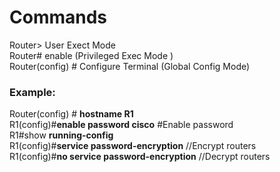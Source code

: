 # Commands
Router> User Exect Mode\
Router# enable (Privileged Exec Mode )\
Router(config) # Configure Terminal (Global Config Mode)

### Example:
Router(config) # **hostname R1**\
R1(config)#**enable password cisco** #Enable password\
R1#show **running-config** \
R1(config)#**service password-encryption** //Encrypt routers\
R1(config)#**no service password-encryption** //Decrypt routers
